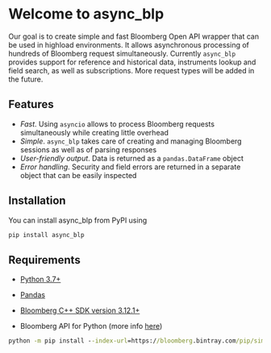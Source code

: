 # Welcome to async_blp

Our goal is to create simple and fast Bloomberg Open API wrapper that can be used in highload environments. 
It allows asynchronous processing of hundreds of 
Bloomberg request simultaneously. Currently `async_blp` provides support for reference and historical data, 
instruments lookup and field search, as well as subscriptions.
More request types will be added in the future.

## Features

- *Fast*. Using `asyncio` allows to process Bloomberg requests simultaneously while creating little overhead
- *Simple*. `async_blp` takes care of creating and managing Bloomberg sessions as well as of parsing responses
- *User-friendly output*. Data is returned as a `pandas.DataFrame` object
- *Error handling*. Security and field errors are returned in a separate object that can be easily inspected

## Installation

You can install async_blp from PyPI using

```cmd
pip install async_blp
```

## Requirements

- [Python 3.7+](https://www.python.org)

- [Pandas](https://pandas.pydata.org)

- [Bloomberg C++ SDK version 3.12.1+](https://www.bloomberg.com/professional/support/api-library/)

- Bloomberg API for Python (more info [here](https://www.bloomberg.com/professional/support/api-library/))
```cmd
python -m pip install --index-url=https://bloomberg.bintray.com/pip/simple blpapi
```

